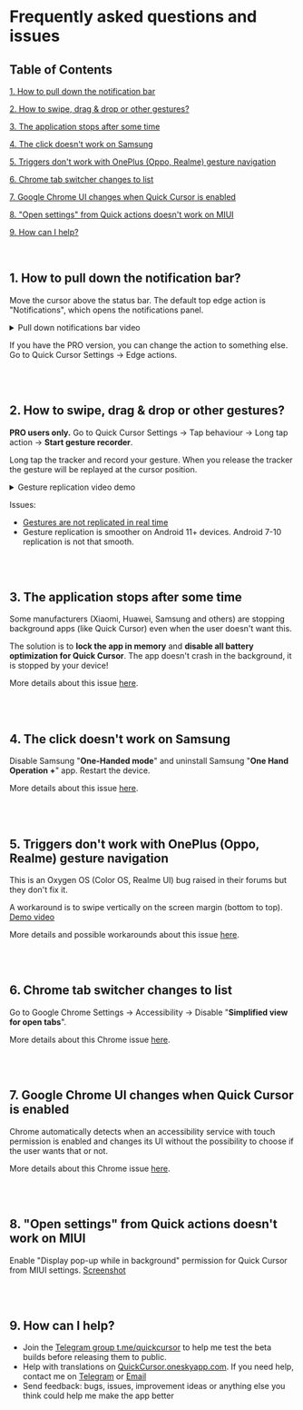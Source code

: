 # Frequently asked questions and issues

## Table of Contents

<a href="#1-how-to-pull-down-the-notification-bar">1. How to pull down the notification bar</a>

<a href="#2-how-to-swipe-drag--drop-or-other-gestures">2. How to swipe, drag & drop or other gestures?</a>

<a href="#3-the-application-stops-after-some-time">3. The application stops after some time</a>

<a href="#4-the-click-doesnt-work-on-samsung">4. The click doesn't work on Samsung</a>

<a href="#5-triggers-dont-work-with-oneplus-oppo-realme-gesture-navigation">5. Triggers don't work with OnePlus (Oppo, Realme) gesture navigation</a>

<a href="#6-chrome-tab-switcher-changes-to-list">6. Chrome tab switcher changes to list</a>

<a href="#7-google-chrome-ui-changes-when-quick-cursor-is-enabled">7. Google Chrome UI changes when Quick Cursor is enabled</a>

<a href="#8-open-settings-from-quick-actions-doesnt-work-on-miui">8. "Open settings" from Quick actions doesn't work on MIUI</a>

<a href="#9-how-can-i-help">9. How can I help?</a>

<br />

## 1. How to pull down the notification bar?

Move the cursor above the status bar. The default top edge action is "Notifications", which opens the notifications panel.

<details>
  <summary>Pull down notifications bar video</summary>

[Demo video](https://user-images.githubusercontent.com/3103859/210019050-d90388be-192e-4656-abdd-5064aa7fb159.mp4)
</details>

If you have the PRO version, you can change the action to something else. Go to Quick Cursor Settings -> Edge actions.

<br/><br/>

## 2. How to swipe, drag & drop or other gestures?

**PRO users only.** Go to Quick Cursor Settings -> Tap behaviour -> Long tap action -> **Start gesture recorder**.

Long tap the tracker and record your gesture. When you release the tracker the gesture will be replayed at the cursor position. 

<details>
  <summary>Gesture replication video demo</summary>

[Gesture replication video demo](https://user-images.githubusercontent.com/3103859/215866130-27d91513-f70f-4728-80a2-78a4c059b2b3.mp4)
</details>

Issues:
- [Gestures are not replicated in real time](https://github.com/micku7zu/QuickCursor/issues/4)
- Gesture replication is smoother on Android 11+ devices. Android 7-10 replication is not that smooth. 

<br/><br/>

## 3. The application stops after some time

Some manufacturers (Xiaomi, Huawei, Samsung and others) are stopping background apps (like Quick Cursor) even when the user doesn't want this.

The solution is to **lock the app in memory** and **disable all battery optimization for Quick Cursor**. The app doesn't crash in the background, it is stopped by your device!

More details about this issue [here](https://github.com/micku7zu/QuickCursor/issues/5).

<br/><br/>

## 4. The click doesn't work on Samsung

Disable Samsung "**One-Handed mode**" and uninstall Samsung "**One Hand Operation +**" app. Restart the device.

More details about this issue [here](https://github.com/micku7zu/QuickCursor/issues/6).

<br/><br/>

## 5. Triggers don't work with OnePlus (Oppo, Realme) gesture navigation

This is an Oxygen OS (Color OS, Realme UI) bug raised in their forums but they don't fix it.

A workaround is to swipe vertically on the screen margin (bottom to top). [Demo video](https://user-images.githubusercontent.com/3103859/210069142-98d8f4c5-7521-4850-b438-9037460e1ccd.mp4)

More details and possible workarounds about this issue [here](https://github.com/micku7zu/QuickCursor/issues/7).

<br/><br/>

## 6. Chrome tab switcher changes to list
Go to Google Chrome Settings -> Accessibility -> Disable "**Simplified view for open tabs**". 

More details about this Chrome issue [here](https://github.com/micku7zu/QuickCursor/issues/2).

<br/><br/>

## 7. Google Chrome UI changes when Quick Cursor is enabled

Chrome automatically detects when an accessibility service with touch permission is enabled and changes its UI without the possibility to choose if the user wants that or not.

More details about this Chrome issue [here](https://github.com/micku7zu/QuickCursor/issues/3).

<br/><br/>

## 8. "Open settings" from Quick actions doesn't work on MIUI

Enable "Display pop-up while in background" permission for Quick Cursor from MIUI settings. [Screenshot](https://user-images.githubusercontent.com/3103859/210067987-5951f2e6-9d34-4a57-b03d-4a5544560a8e.png)

<br/><br/>

## 9. How can I help?

- Join the [Telegram group t.me/quickcursor](https://t.me/quickcursor) to help me test the beta builds before releasing them to public.
- Help with translations on [QuickCursor.oneskyapp.com](https://quickcursor.oneskyapp.com/collaboration/project?id=182364). If you need help, contact me on [Telegram](https://t.me/quickcursor) or [Email](mailto:quickcursor@protonmail.com)
- Send feedback: bugs, issues, improvement ideas or anything else you think could help me make the app better
